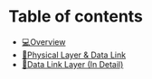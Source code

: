# Table of contents

* [💻Overview](overview.md)
* [🧬Physical Layer & Data Link](week2-lecture.md)
* [📡Data Link Layer (In Detail)](data-link-layer-in-detail.md)
